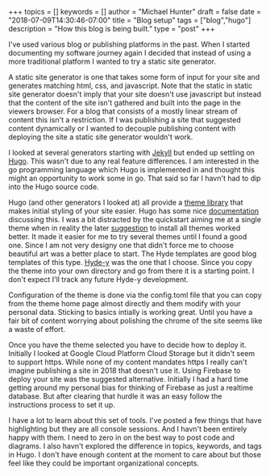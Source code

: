 +++
topics = []
keywords = []
author = "Michael Hunter"
draft = false
date = "2018-07-09T14:30:46-07:00"
title = "Blog setup"
tags = ["blog","hugo"]
description = "How this blog is being built."
type = "post"
+++

I've used various blog or publishing platforms in the past. When I
started documenting my software journey again I decided
that instead of using a more traditional platform I wanted to try a static
site generator.

A static site generator is one that takes some form of input for your site
and generates matching html, css, and javascript.  Note that the static in
static site generator doesn't imply that your site doesn't use javascript
but instead that the content of the site isn't gathered and built into the
page in the viewers browser.  For a blog that consists of a mostly linear
stream of content this isn't a restriction.  If I was publishing a site
that suggested content dynamically or I wanted to decouple publishing
content with deploying the site a static site generator wouldn't work.

I looked at several generators starting with [Jekyll](https://jekyllrb.com/) but
ended up settling on [Hugo](https://gohugo.io/).  This wasn't due to
any real feature differences.  I am interested in the go programming
language which Hugo is implemented in and thought this might an
opportunity to work some in go.  That said so far I havn't had to
dip into the Hugo source code.

Hugo (and other generators I looked at) all provide a
[theme library](https://themes.gohugo.io/)
that makes initial styling of your site easier.  Hugo has some nice
[documentation](https://gohugo.io/documentation/) discussing this.
I was a bit distracted
by the quickstart aiming me at a single theme when in reality the
later [suggestion](https://gohugo.io/themes/installing-and-using-themes/)
to install all themes worked better.  It made it easier for me
to try several themes until I found a good one.
Since I am not very designy one that didn't force me to choose beautiful
art was a better place to start.  The Hyde templates are good blog
templates of this type.  [Hyde-y](https://github.com/enten/hyde-y/)
was the one that I choose.  Since you copy the theme into your own
directory and go from there it is a starting point.  I don't expect
I'll track any future Hyde-y development.

Configuration of the theme is done via the config.toml file that
you can copy from the theme home page almost directly and them modify
with your personal data.  Sticking to basics intially is working great.
Until you have a fair bit of content worrying about polishing the
chrome of the site seems like a waste of effort.

Once you have the theme selected you have to decide how to
deploy it.  Initially I looked at Google Cloud Platform Cloud Storage
but it didn't seem to support https.  While none of my
content mandates https I really can't imagine publishing a site in 2018
that doesn't use it.  Using Firebase to deploy your site was the suggested
alternative.  Initially I had a hard time getting around my personal
bias for thinking of Firebase as just a realtime database.  But after
clearing that hurdle it was an easy follow the instructions process
to set it up.

I have a lot to learn about this set of tools.  I've posted a few
things that have highlighting but they are all console sessions.  And
I havn't been entirely happy with them.  I need to zero in on the
best way to post code and diagrams.  I also havn't explored
the difference in topics, keywords, and tags in Hugo.  I don't have
enough content at the moment to care about but those feel like
they could be important organizational concepts.
